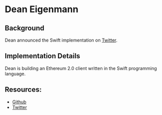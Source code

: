 # Dean Eigenmann

## Background

Dean announced the Swift implementation on [Twitter](https://twitter.com/DeanEigenmann/status/1085345542916526080).

## Implementation Details

Dean is building an Ethereum 2.0 client written in the Swift programming language.

## Resources:
* [Github](https://github.com/decanus/swift-beacon-chain)
* [Twitter](https://twitter.com/DeanEigenmann)
